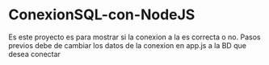 # ConexionSQL-con-NodeJS

Es este proyecto es para mostrar si la conexion a la es correcta o no.
Pasos previos debe de cambiar los datos de la conexion en app.js a la BD que desea conectar
